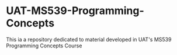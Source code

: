 # UAT-MS539-Programming-Concepts
This ia a repository dedicated to material developed in UAT's MS539 Programming Concepts Course
